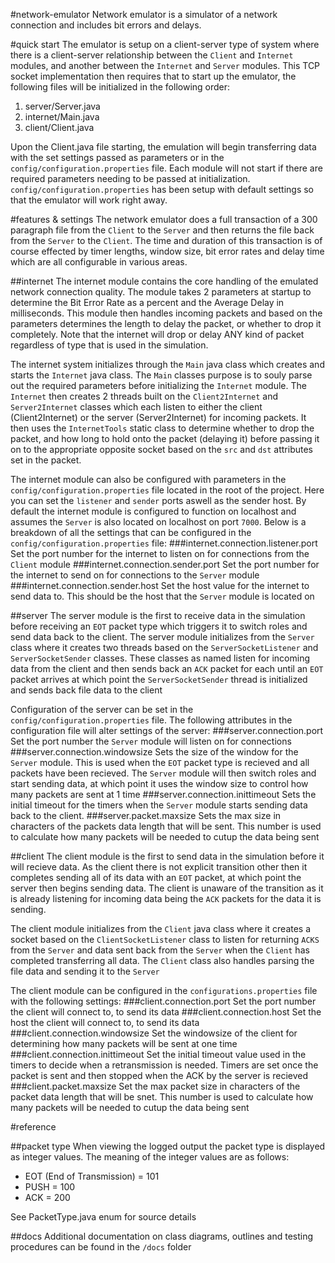 #network-emulator
Network emulator is a simulator of a network connection and includes bit errors and delays.


#quick start
The emulator is setup on a client-server type of system where there is a client-server relationship between the `Client`
and `Internet` modules, and another between the `Internet` and `Server` modules. This TCP socket implementation then
requires that to start up the emulator, the following files will be initialized in the following order:

1. server/Server.java
2. internet/Main.java
3. client/Client.java

Upon the Client.java file starting, the emulation will begin transferring data with the set settings passed as parameters
or in the `config/configuration.properties` file. Each module will not start if there are required parameters needing to be
passed at initialization. `config/configuration.properties` has been setup with default settings so that the emulator will
work right away.

#features & settings
The network emulator does a full transaction of a 300 paragraph file from the `Client` to the `Server` and then returns
the file back from the `Server` to the `Client`. The time and duration of this transaction is of course effected by
timer lengths, window size, bit error rates and delay time which are all configurable in various areas.

##internet
The internet module contains the core handling of the emulated network connection quality. The module takes 2 parameters
at startup to determine the Bit Error Rate as a percent and the Average Delay in milliseconds. This module then handles
incoming packets and based on the parameters determines the length to delay the packet, or whether to drop it completely.
Note that the internet will drop or delay ANY kind of packet regardless of type that is used in the simulation.

The internet system initializes through the `Main` java class which creates and starts the `Internet` java class. The
`Main` classes purpose is to souly parse out the required parameters before initializing the `Internet` module. The
`Internet` then creates 2 threads built on the `Client2Internet` and `Server2Internet` classes which each listen to
either the client (Client2Internet) or the server (Server2Internet) for incoming packets. It then uses the `InternetTools`
static class to determine whether to drop the packet, and how long to hold onto the packet (delaying it) before passing
it on to the appropriate opposite socket based on the `src` and `dst` attributes set in the packet.

The internet module can also be configured with parameters in the `config/configuration.properties` file located in the root
of the project. Here you can set the `listener` and `sender` ports aswell as the sender host. By default the internet
module is configured to function on localhost and assumes the `Server` is also located on localhost on port `7000`. Below
is a breakdown of all the settings that can be configured in the `config/configuration.properties` file:
###internet.connection.listener.port
Set the port number for the internet to listen on for connections from the `Client` module
###internet.connection.sender.port
Set the port number for the internet to send on for connections to the `Server` module
###internet.connection.sender.host
Set the host value for the internet to send data to. This should be the host that the `Server` module is located on

##server
The server module is the first to receive data in the simulation before receiving an `EOT` packet type which triggers it
to switch roles and send data back to the client. The server module initializes from the `Server` class where it creates
two threads based on the `ServerSocketListener` and `ServerSocketSender` classes. These classes as named listen for
incoming data from the client and then sends back an `ACK` packet for each until an `EOT` packet arrives at which point
the `ServerSocketSender` thread is initialized and sends back file data to the client

Configuration of the server can be set in the `config/configuration.properties` file. The following attributes in the 
configuration file will alter settings of the server:
###server.connection.port
Set the port number the `Server` module will listen on for connections
###server.connection.windowsize
Sets the size of the window for the `Server` module. This is used when the `EOT` packet type is recieved and all packets
have been recieved. The `Server` module will then switch roles and start sending data, at which point it uses the window
size to control how many packets are sent at 1 time
###server.connection.inittimeout
Sets the initial timeout for the timers when the `Server` module starts sending data back to the client.
###server.packet.maxsize
Sets the max size in characters of the packets data length that will be sent. This number is used to calculate how many
packets will be needed to cutup the data being sent

##client
The client module is the first to send data in the simulation before it will recieve data. As the client there is not
explicit transition other then it completes sending all of its data with an `EOT` packet, at which point the server then
begins sending data. The client is unaware of the transition as it is already listening for incoming data being the `ACK`
packets for the data it is sending.

The client module initializes from the `Client` java class where it creates a socket based on the `ClientSocketListener`
class to listen for returning `ACKS` from the `Server` and data sent back from the `Server` when the `Client` has completed
transferring all data. The `Client` class also handles parsing the file data and sending it to the `Server`

The client module can be configured in the `configurations.properties` file with the following settings:
###client.connection.port
Set the port number the client will connect to, to send its data
###client.connection.host
Set the host the client will connect to, to send its data
###client.connection.windowsize
Set the windowsize of the client for determining how many packets will be sent at one time
###client.connection.inittimeout
Set the initial timeout value used in the timers to decide when a retransmission is needed. Timers are set once the packet
is sent and then stopped when the ACK by the server is recieved
###client.packet.maxsize
Set the max packet size in characters of the packet data length that will be snet. This number is used to calculate how
many packets will be needed to cutup the data being sent






#reference

##packet type
When viewing the logged output the packet type is displayed as integer values. The meaning of the integer values
are as follows:

* EOT (End of Transmission) = 101
* PUSH = 100
* ACK = 200

See PacketType.java enum for source details

##docs
Additional documentation on class diagrams, outlines and testing procedures can be found in the `/docs` folder